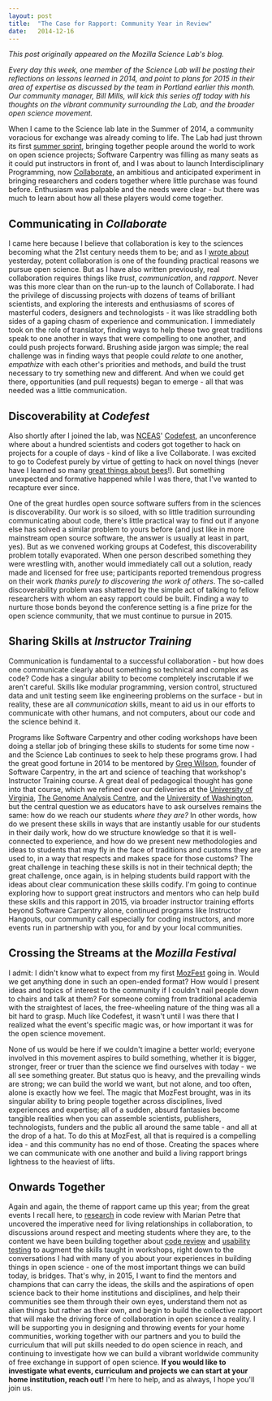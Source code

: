 ```yaml
---
layout: post
title:  "The Case for Rapport: Community Year in Review"
date:   2014-12-16
---
```


*This post originally appeared on the Mozilla Science Lab's blog.*

<em>Every day this week, one member of the Science Lab will be posting their reflections on lessons learned in 2014, and point to plans for 2015 in their area of expertise as discussed by the team in Portland earlier this month. Our community manager, Bill Mills, will kick this series off today with his thoughts on the vibrant community surrounding the Lab, and the broader open science movement.</em>

When I came to the Science lab late in the Summer of 2014, a community voracious for exchange was already coming to life. The Lab had just thrown its first <a title="summerSprint" href="http://wp.mozillascience.org/the-mozsprint-heard-round-the-world/" target="_blank">summer sprint</a>, bringing together people around the world to work on open science projects; Software Carpentry was filling as many seats as it could put instructors in front of, and I was about to launch Interdisciplinary Programming, now <a title="collaborate" href="http://collaborate.mozillascience.org/" target="_blank">Collaborate</a>, an ambitious and anticipated experiment in bringing researchers and coders together where little purchase was found before. Enthusiasm was palpable and the needs were clear - but there was much to learn about how all these players would come together.
<h2>Communicating in <em>Collaborate</em></h2>
I came here because I believe that collaboration is key to the sciences becoming what the 21st century needs them to be; and as I <a title="codeReview" href="http://wp.mozillascience.org/code-review-for-scientists-findings-strategies/" target="_blank">wrote about</a> yesterday, potent collaboration is one of the founding practical reasons we pursue open science. But as I have also written previously, real collaboration requires things like <em>trust</em>, <em>communication</em>, and <em>rapport</em>. Never was this more clear than on the run-up to the launch of Collaborate. I had the privilege of discussing projects with dozens of teams of brilliant scientists, and exploring the interests and enthusiasms of scores of masterful coders, designers and technologists - it was like straddling both sides of a gaping chasm of experience and communication. I immediately took on the role of translator, finding ways to help these two great traditions speak to one another in ways that were compelling to one another, and could push projects forward. Brushing aside jargon was simple; the real challenge was in finding ways that people could <em>relate</em> to one another, <em>empathize</em> with each other's priorities and methods, and build the trust necessary to try something new and different. And when we could get there, opportunities (and pull requests) began to emerge - all that was needed was a little communication.
<h2>Discoverability at <em>Codefest</em></h2>
Also shortly after I joined the lab, was <a title="NCEAS" href="https://www.nceas.ucsb.edu/" target="_blank">NCEAS</a>' <a title="Codefest" href="http://nceas.github.io/open-science-codefest/" target="_blank">Codefest</a>, an unconference where about a hundred scientists and coders got together to hack on projects for a couple of days - kind of like a live Collaborate. I was excited to go to Codefest purely by virtue of getting to hack on novel things (never have I learned so many <a title="bees" href="http://collaborate.mozillascience.org/projects/diversibee" target="_blank">great things about bees</a>!). But something unexpected and formative happened while I was there, that I've wanted to recapture ever since.

One of the great hurdles open source software suffers from in the sciences is discoverability. Our work is so siloed, with so little tradition surrounding communicating about code, there's little practical way to find out if anyone else has solved a similar problem to yours before (and just like in more mainstream open source software, the answer is usually at least in part, yes). But as we convened working groups at Codefest, this discoverability problem totally evaporated. When one person described something they were wrestling with, another would immediately call out a solution, ready made and licensed for free use; participants reported tremendous progress on their work <em>thanks purely to discovering the work of others</em>. The so-called discoverability problem was shattered by the simple act of talking to fellow researchers with whom an easy rapport could be built. Finding a way to nurture those bonds beyond the conference setting is a fine prize for the open science community, that we must continue to pursue in 2015.
<h2>Sharing Skills at <em>Instructor Training</em></h2>
Communication is fundamental to a successful collaboration - but how does one communicate clearly about something so technical and complex as code? Code has a singular ability to become completely inscrutable if we aren't careful. Skills like modular programming, version control, structured data and unit testing seem like engineering problems on the surface - but in reality, these are all <em>communication</em> skills, meant to aid us in our efforts to communicate with other humans, and not computers, about our code and the science behind it.

Programs like Software Carpentry and other coding workshops have been doing a stellar job of bringing these skills to students for some time now - and the Science Lab continues to seek to help these programs grow. I had the great good fortune in 2014 to be mentored by <a title="gregWilson" href="https://twitter.com/gvwilson" target="_blank">Greg Wilson</a>, founder of Software Carpentry, in the art and science of teaching that workshop's Instructor Training course. A great deal of pedagogical thought has gone into that course, which we refined over our deliveries at the <a title="uva" href="http://wp.mozillascience.org/creating-instruction-notes-from-uva-swc-teacher-training/" target="_blank">University of Virginia</a>, <a title="tgac" href="http://www.tgac.ac.uk/software-carpentry-instructor-training/" target="_blank">The Genome Analysis Centre</a>, and the <a title="uw" href="http://wp.mozillascience.org/train-the-trainers-next-iterations/" target="_blank">University of Washington</a>, but the central question we as educators have to ask ourselves remains the same: how do we reach our students <em>where they are?</em> In other words, how do we present these skills in ways that are instantly usable for our students in their daily work, how do we structure knowledge so that it is well-connected to experience, and how do we present new methodologies and ideas to students that may fly in the face of traditions and customs they are used to, in a way that respects and makes space for those customs? The great challenge in teaching these skills is not in their technical depth; the great challenge, once again, is in helping students build rapport with the ideas about clear communication these skills codify. I'm going to continue exploring how to support great instructors and mentors who can help build these skills and this rapport in 2015, via broader instructor training efforts beyond Software Carpentry alone, continued programs like Instructor Hangouts, our community call especially for coding instructors, and more events run in partnership with you, for and by your local communities.
<h2>Crossing the Streams at the <em>Mozilla Festival</em></h2>
I admit: I didn't know what to expect from my first <a title="MozFest" href="http://2014.mozillafestival.org/" target="_blank">MozFest</a> going in. Would we get anything done in such an open-ended format? How would I present ideas and topics of interest to the community if I couldn't nail people down to chairs and talk at them? For someone coming from traditional academia with the straightest of laces, the free-wheeling nature of the thing was all a bit hard to grasp. Much like Codefest, it wasn't until I was there that I realized what the event's specific magic was, or how important it was for the open science movement.

None of us would be here if we couldn't imagine a better world; everyone involved in this movement aspires to build something, whether it is bigger, stronger, freer or truer than the science we find ourselves with today - we all see something greater. But status quo is heavy, and the prevailing winds are strong; we can build the world we want, but not alone, and too often, alone is exactly how we feel. The magic that MozFest brought, was in its singular ability to bring people together across disciplines, lived experiences and expertise; all of a sudden, absurd fantasies become tangible realities when you can assemble scientists, publishers, technologists, funders and the public all around the same table - and all at the drop of a hat. To do this at MozFest, all that is required is a compelling idea - and this community has no end of those. Creating the spaces where we can communicate with one another and build a living rapport brings lightness to the heaviest of lifts.
<h2>Onwards Together</h2>
Again and again, the theme of rapport came up this year; from the great events I recall here, to <a title="codeReview" href="http://arxiv.org/pdf/1407.5648v2.pdf" target="_blank">research</a> in code review with Marian Petre that uncovered the imperative need for living relationships in collaboration, to discussions around respect and meeting students where they are, to the content we have been building together about <a title="codeReview" href="https://github.com/mozillascience/codeReview" target="_blank">code review</a> and <a title="usabilityTesting" href="http://mozillascience.github.io/lessons/userTesting/index.html" target="_blank">usability testing</a> to augment the skills taught in workshops, right down to the conversations I had with many of you about your experiences in building things in open science - one of the most important things we can build today, is bridges. That's why, in 2015, I want to find the mentors and champions that can carry the ideas, the skills and the aspirations of open science back to their home institutions and disciplines, and help their communities see them through their own eyes, understand them not as alien things but rather as their own, and begin to build the collective rapport that will make the driving force of collaboration in open science a reality. I will be supporting you in designing and throwing events for your home communities, working together with our partners and you to build the curriculum that will put skills needed to do open science in reach, and continuing to investigate how we can build a vibrant worldwide community of free exchange in support of open science. <strong>If you would like to investigate what events, curriculum and projects we can start at your home institution, reach out!</strong> I'm here to help, and as always, I hope you'll join us.
